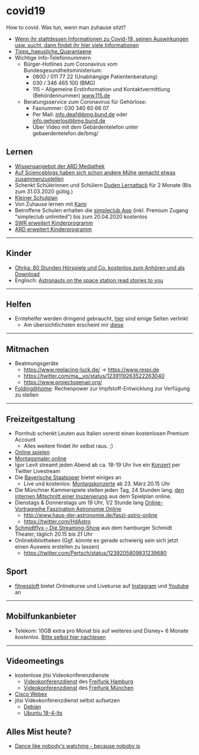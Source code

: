 # covid19
How to covid. Was tun, wenn man zuhause sitzt?

* [Wenn ihr stattdessen Informationen zu Covid-19, seinen Auswirkungen usw. sucht, dann findet ihr hier viele Informationen](https://github.com/cwoomi/cert-covid19)
* [Tipps_haeusliche_Quarantaene](https://www.bbk.bund.de/SharedDocs/Downloads/BBK/DE/Publikationen/Broschueren_Flyer/Tipps_%20haeusliche_Quarantaene.pdf?__blob=publicationFile)
* Wichtige Info-Telefonnummern
  * Bürger-Hotlines zum Coronavirus vom Bundesgesundheitsministerium:
    * 0800 / 011 77 22 (Unabhängige Patientenberatung)
    * 030 / 346 465 100 (BMG)
    * 115 – Allgemeine Erstinformation und Kontaktvermittlung (Behördennummer) www.115.de
  * Beratungsservice zum Coronavirus für Gehörlose:
    * Faxnummer: 030 340 60 66 07
    * Per Mail: info.deaf@bmg.bund.de oder info.gehoerlos@bmg.bund.de
    * Über Video mit dem Gebärdentelefon unter gebaerdentelefon.de/bmg/

## Lernen
* [Wissensangebot der ARD Mediathek](https://www.ardmediathek.de/ard/sammlung/lernsendungen-fuer-kinder/6rs0p1xO9X4ZHddVLBl0iR/)
* [Auf Scienceblogs haben sich schon andere Mühe gemacht etwas zusammenzustellen](http://scienceblogs.de/meertext/2020/03/16/corona-homeschooling-link-sammlung-und-ideen-fuer-unterrichtsersatz-zu-hause/)
* Schenkt Schülerinnen und Schülern [Duden Lernattack](https://learnattack.de/corona) für 2 Monate (Bis zum 31.03.2020 gültig.)
* [Kleiner Schulplan](https://twitter.com/hessophanes_/status/1239099719441428480)
* Von Zuhause lernen mit [Kami](https://blog.kamiapp.com/remote-learning-with-kami-during-school-shutdowns/)
* Betroffene Schulen erhalten die [simpleclub App](https://support.simpleclub.com/de/articles/3793519-schulschliessung-wegen-corona-virus) (inkl. Premium Zugang "simpleclub unlimited") bis zum 20.04.2020 kostenlos
* [SWR erweitert Kinderprogramm](https://www.presseportal.de/pm/7169/4547135)
* [ARD erweitert Kinderprogramm](https://www.tagesschau.de/inland/corona-kinderprogramm-101.html)

----

## Kinder
* [Ohrka: 80 Stunden Hörspiele und Co. kostenlos zum Anhören und als Download](https://www.ohrka.de/)
* Englisch: [Astronauts on the space station read stories to you](https://storytimefromspace.com/library/)

----

## Helfen
* Erntehelfer werden dringend gebraucht, [hier](https://www.blhv.de/bauer-sucht-hilfe) sind einige Seiten verlinkt
  * Am übersichtlichsten erscheint mir [diese](https://www.daslandhilft.de)

----

## Mitmachen
* Beatmungsgeräte
  * https://www.replacing-luck.de/ -> https://www.respi.de
  * https://twitter.com/ma__vo/status/1239119263522263040
  * https://www.projectopenair.org/
* [Folding@home](https://foldingathome.org/2020/02/27/foldinghome-takes-up-the-fight-against-covid-19-2019-ncov/): Rechenpower zur Impfstoff-Entwicklung zur Verfügung zu stellen

----

## Freizeitgestaltung
* Pornhub schenkt Leuten aus Italien vorerst einen kostenlosen Premium Account
  * Alles weitere findet ihr selbst raus. ;)
* [Online spielen](https://twitter.com/JackPackTV/status/1239199850924781568)
* [Montagsmaler online](https://skribbl.io/)
* Igor Levit streamt jeden Abend ab ca. 18-19 Uhr live ein [Konzert](https://twitter.com/igorpianist) per Twitter Livestream
* Die [Bayerische Staatsoper](https://www.staatsoper.de/stream/) bietet einiges an
  * Live und kostenlos: [Montagskonzerte](www.staatsoper.tv) ab 23. März 20.15 Uhr
* Die Münchner Kammerspiele stellen jeden Tag, 24 Stunden lang, [den internen Mitschnitt einer Inszenierung](https://www.muenchner-kammerspiele.de) aus dem Spielplan online.
* Dienstags & Donnerstags um 19 Uhr, 1/2 Stunde lang [Online-Vortragreihe Faszination Astronomie Online](https://www.youtube.com/watch?v=ztvg7jjSBrI)
  * http://www.haus-der-astronomie.de/faszi-astro-online
  * https://twitter.com/HdAstro
* [Schmidtflyx – Die Streaming-Show](https://www.tivoli.de/programm-tickets/schmidtflyx-die-streaming-show/) aus dem hamburger Schmidt Theater, täglich 20.15 bis 21 Uhr  
* Onlinebibliotheken (Ggf. könnte es gerade schwierig sein sich jetzt einen Ausweis erstellen zu lassen)
  * https://twitter.com/Pertsch/status/1239205809831239680
  
 ## Sport
 * [fitnessloft](https://fitnessloft.de/gesundbleiben/) bietet Onlinekurse und Livekurse auf [Instagram](https://www.instagram.com/fitnessloft_deutschland/) und [Youtube](https://www.youtube.com/channel/UC5O0A8UBygINTw3lDt1XZdw) an
----

## Mobilfunkanbieter
* Telekom: 10GB extra pro Monat bis auf weiteres und Disney+ 6 Monate *kostenlos*. [Bitte selbst hier nachlesen](http://telekom.de/wir-verbinden)

----

## Videomeetings
* kostenlose jitsi Videokonferenzdienste
  * [Videokonferenzdienst](https://jitsi.hamburg.freifunk.net/) des [Freifunk Hamburg](https://twitter.com/FreifunkHH)
  * [Videokonferenzdienst](https://meet.ffmuc.net/) des [Freifunk München](https://twitter.com/FreifunkMUC)
* [Cisco Webex](https://help.webex.com/de-de/n80v1rcb/Cisco-Webex-Available-Free-in-These-Countries-COVID-19-Response)
* jitsi Videokonferenzdienst selbst aufsetzen
  * [Debian](https://jalogisch.de/2020/make-videochat-available-installation-of-jitsi-on-debian/)
  * [Ubuntu 18-4-lts](https://www.vultr.com/docs/how-to-install-jitsi-meet-on-ubuntu-18-04-lts)

## Alles Mist heute?
* [Dance like nobody's watching - because noboby is](https://youtu.be/HLbKBifZoc8)
